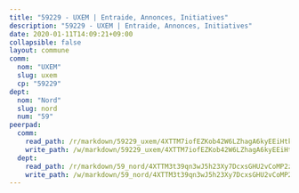 ```yaml
---
title: "59229 - UXEM | Entraide, Annonces, Initiatives"
description: "59229 - UXEM | Entraide, Annonces, Initiatives"
date: 2020-01-11T14:09:21+09:00
collapsible: false
layout: commune
comm:
  nom: "UXEM"
  slug: uxem
  cp: "59229"
dept:
  nom: "Nord"
  slug: nord
  num: "59"
peerpad:
  comm:
    read_path: /r/markdown/59229_uxem/4XTTM7iofEZKob42W6LZhagA6kyEEiHtkTFcaWWDs7QnAo5yz
    write_path: /w/markdown/59229_uxem/4XTTM7iofEZKob42W6LZhagA6kyEEiHtkTFcaWWDs7QnAo5yz-K3TgTpbRHJP7rwV7oDA9rhtQrQ4whUf7eKhGusFE5fxEgN8hEtwR1HRvKWfvPs5Zc5DvM75W8gcm6fagMJFnzojDdBmS4SWoQmcehRb9au9AFMp2wTBwX5mBte1yBVZzLqKueNZW
  dept:
    read_path: /r/markdown/59_nord/4XTTM3t39qn3wJ5h23Xy7DcxsGHU2vCoMP2z3iS4TUn3TrtdJ
    write_path: /w/markdown/59_nord/4XTTM3t39qn3wJ5h23Xy7DcxsGHU2vCoMP2z3iS4TUn3TrtdJ-K3TgTuZGkuZqXfr6fpmH7pGsMT6ndvZQMyRDze5QBt7XScLWHoBi246kLoDKpTH2Yo4f3AFSSJqGc2ozvNww7qPLqsDjpvahxCbQ6F5znbfjp6kVgaDcTYc9LyhwSfYuCevnvZUQ
---
```


